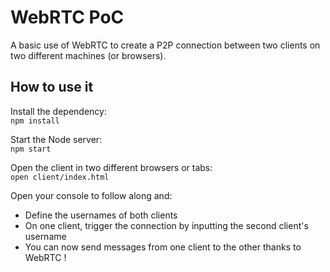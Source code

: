 # WebRTC PoC

A basic use of WebRTC to create a P2P connection between two clients on two different machines (or browsers).

## How to use it

Install the dependency:  
`npm install`

Start the Node server:  
`npm start`

Open the client in two different browsers or tabs:  
`open client/index.html`

Open your console to follow along and:

- Define the usernames of both clients
- On one client, trigger the connection by inputting the second client's username
- You can now send messages from one client to the other thanks to WebRTC !

